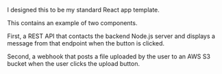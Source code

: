 I designed this to be my standard React app template.

This contains an example of two components.

First, a REST API that contacts the backend Node.js server and displays a message
from that endpoint when the button is clicked.

Second, a webhook that posts a file uploaded by the user to an AWS S3 bucket when
the user clicks the upload button.